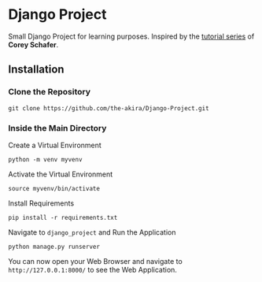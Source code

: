 # Django Project

Small Django Project for learning purposes. Inspired by the [tutorial series](https://www.youtube.com/playlist?list=PL-osiE80TeTtoQCKZ03TU5fNfx2UY6U4p) of **Corey Schafer**.

## Installation

### Clone the Repository

```
git clone https://github.com/the-akira/Django-Project.git
```

### Inside the Main Directory

Create a Virtual Environment

```
python -m venv myvenv
```

Activate the Virtual Environment

```
source myvenv/bin/activate
```

Install Requirements

```
pip install -r requirements.txt
```

Navigate to `django_project` and Run the Application

```
python manage.py runserver
```

You can now open your Web Browser and navigate to `http://127.0.0.1:8000/` to see the Web Application.